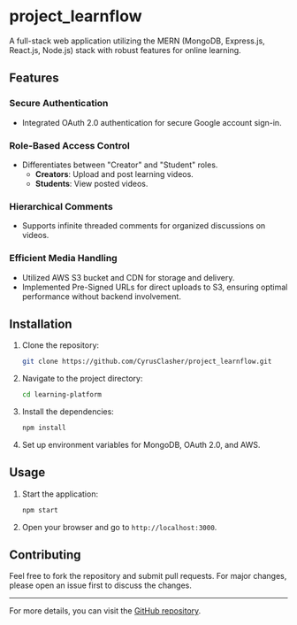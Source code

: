 # project_learnflow
A full-stack web application utilizing the MERN (MongoDB, Express.js, React.js, Node.js) stack with robust features for online learning.

## Features

### Secure Authentication
- Integrated OAuth 2.0 authentication for secure Google account sign-in.

### Role-Based Access Control
- Differentiates between "Creator" and "Student" roles.
  - **Creators**: Upload and post learning videos.
  - **Students**: View posted videos.

### Hierarchical Comments
- Supports infinite threaded comments for organized discussions on videos.

### Efficient Media Handling
- Utilized AWS S3 bucket and CDN for storage and delivery.
- Implemented Pre-Signed URLs for direct uploads to S3, ensuring optimal performance without backend involvement.

## Installation

1. Clone the repository:
   ```bash
   git clone https://github.com/CyrusClasher/project_learnflow.git
   ```
2. Navigate to the project directory:
   ```bash
   cd learning-platform
   ```
3. Install the dependencies:
   ```bash
   npm install
   ```
4. Set up environment variables for MongoDB, OAuth 2.0, and AWS.

## Usage

1. Start the application:
   ```bash
   npm start
   ```
2. Open your browser and go to `http://localhost:3000`.

## Contributing

Feel free to fork the repository and submit pull requests. For major changes, please open an issue first to discuss the changes.


---

For more details, you can visit the [GitHub repository](https://github.com/CyrusClasher/project_learnflow).
